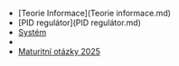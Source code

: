 - [Teorie Informace](Teorie informace.md)
- [PID regulátor](PID regulátor.md)
- [Systém](Systém.md)
-
- [Maturitní otázky 2025](maturitni-otazky.md)